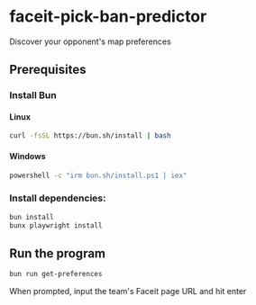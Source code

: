 # faceit-pick-ban-predictor
Discover your opponent's map preferences

## Prerequisites
### Install Bun
#### Linux
```sh
curl -fsSL https://bun.sh/install | bash
```
#### Windows
```sh
powershell -c "irm bun.sh/install.ps1 | iex"
```

### Install dependencies:
```sh
bun install
bunx playwright install
```

## Run the program
```sh
bun run get-preferences
```
When prompted, input the team's Faceit page URL and hit enter

